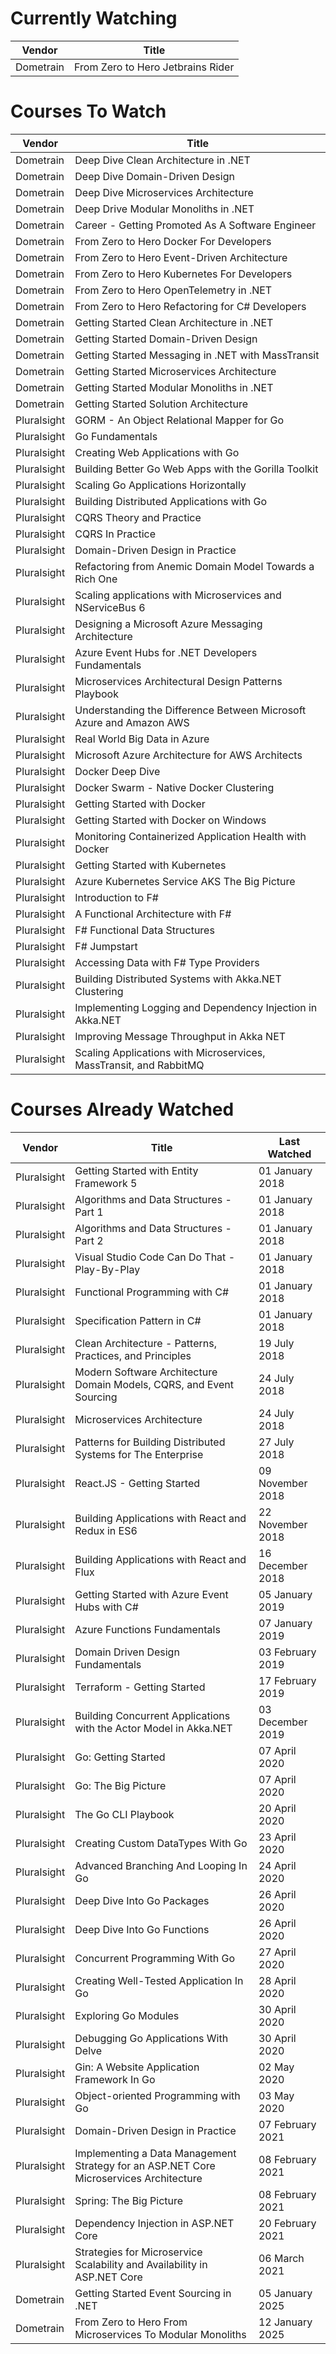 Currently Watching
==================
Vendor    | Title                             |
--------- | --------------------------------- |
Dometrain | From Zero to Hero Jetbrains Rider |

Courses To Watch
================
Vendor      | Title                                                               |
----------- | ------------------------------------------------------------------- |
Dometrain   | Deep Dive Clean Architecture in .NET                                |
Dometrain   | Deep Dive Domain-Driven Design                                      |
Dometrain   | Deep Dive Microservices Architecture                                |
Dometrain   | Deep Drive Modular Monoliths in .NET                                |
Dometrain   | Career - Getting Promoted As A Software Engineer                    |
Dometrain   | From Zero to Hero Docker For Developers                             |
Dometrain   | From Zero to Hero Event-Driven Architecture                         |
Dometrain   | From Zero to Hero Kubernetes For Developers                         |
Dometrain   | From Zero to Hero OpenTelemetry in .NET                             |
Dometrain   | From Zero to Hero Refactoring for C# Developers                     |
Dometrain   | Getting Started Clean Architecture in .NET                          |
Dometrain   | Getting Started Domain-Driven Design                                |
Dometrain   | Getting Started Messaging in .NET with MassTransit                  |
Dometrain   | Getting Started Microservices Architecture                          |
Dometrain   | Getting Started Modular Monoliths in .NET                           |
Dometrain   | Getting Started Solution Architecture                               |
Pluralsight | GORM - An Object Relational Mapper for Go                           |
Pluralsight | Go Fundamentals                                                     |
Pluralsight | Creating Web Applications with Go                                   |
Pluralsight | Building Better Go Web Apps with the Gorilla Toolkit                |
Pluralsight | Scaling Go Applications Horizontally                                |
Pluralsight | Building Distributed Applications with Go                           |
Pluralsight | CQRS Theory and Practice                                            |
Pluralsight | CQRS In Practice                                                    |
Pluralsight | Domain-Driven Design in Practice                                    |
Pluralsight | Refactoring from Anemic Domain Model Towards a Rich One             |
Pluralsight | Scaling applications with Microservices and NServiceBus 6           |
Pluralsight | Designing a Microsoft Azure Messaging Architecture                  |
Pluralsight | Azure Event Hubs for .NET Developers Fundamentals                   |
Pluralsight | Microservices Architectural Design Patterns Playbook                |
Pluralsight | Understanding the Difference Between Microsoft Azure and Amazon AWS |
Pluralsight | Real World Big Data in Azure                                        |
Pluralsight | Microsoft Azure Architecture for AWS Architects                     |
Pluralsight | Docker Deep Dive                                                    |
Pluralsight | Docker Swarm - Native Docker Clustering                             |
Pluralsight | Getting Started with Docker                                         |
Pluralsight | Getting Started with Docker on Windows                              |
Pluralsight | Monitoring Containerized Application Health with Docker             |
Pluralsight | Getting Started with Kubernetes                                     |
Pluralsight | Azure Kubernetes Service AKS  The Big Picture                       |
Pluralsight | Introduction to F#                                                  |
Pluralsight | A Functional Architecture with F#                                   |
Pluralsight | F# Functional Data Structures                                       |
Pluralsight | F# Jumpstart                                                        |
Pluralsight | Accessing Data with F# Type Providers                               |
Pluralsight | Building Distributed Systems with Akka.NET Clustering               |
Pluralsight | Implementing Logging and Dependency Injection in Akka.NET           |
Pluralsight | Improving Message Throughput in Akka NET                            |
Pluralsight | Scaling Applications with Microservices, MassTransit, and RabbitMQ  |

Courses Already Watched
=======================
Vendor      | Title                                                                                  | Last Watched
----------- | -------------------------------------------------------------------------------------- | ----------------
Pluralsight | Getting Started with Entity Framework 5                                                | 01 January 2018
Pluralsight | Algorithms and Data Structures - Part 1                                                | 01 January 2018
Pluralsight | Algorithms and Data Structures - Part 2                                                | 01 January 2018
Pluralsight | Visual Studio Code Can Do That - Play-By-Play                                          | 01 January 2018
Pluralsight | Functional Programming with C#                                                         | 01 January 2018
Pluralsight | Specification Pattern in C#                                                            | 01 January 2018
Pluralsight | Clean Architecture - Patterns, Practices, and Principles                               | 19 July 2018
Pluralsight | Modern Software Architecture Domain Models, CQRS, and Event Sourcing                   | 24 July 2018
Pluralsight | Microservices Architecture                                                             | 24 July 2018
Pluralsight | Patterns for Building Distributed Systems for The Enterprise                           | 27 July 2018
Pluralsight | React.JS - Getting Started                                                             | 09 November 2018
Pluralsight | Building Applications with React and Redux in ES6                                      | 22 November 2018
Pluralsight | Building Applications with React and Flux                                              | 16 December 2018
Pluralsight | Getting Started with Azure Event Hubs with C#                                          | 05 January 2019
Pluralsight | Azure Functions Fundamentals                                                           | 07 January 2019
Pluralsight | Domain Driven Design Fundamentals                                                      | 03 February 2019
Pluralsight | Terraform - Getting Started                                                            | 17 February 2019
Pluralsight | Building Concurrent Applications with the Actor Model in Akka.NET                      | 03 December 2019
Pluralsight | Go: Getting Started                                                                    | 07 April 2020
Pluralsight | Go: The Big Picture                                                                    | 07 April 2020
Pluralsight | The Go CLI Playbook                                                                    | 20 April 2020
Pluralsight | Creating Custom DataTypes With Go                                                      | 23 April 2020
Pluralsight | Advanced Branching And Looping In Go                                                   | 24 April 2020
Pluralsight | Deep Dive Into Go Packages                                                             | 26 April 2020
Pluralsight | Deep Dive Into Go Functions                                                            | 26 April 2020
Pluralsight | Concurrent Programming With Go                                                         | 27 April 2020
Pluralsight | Creating Well-Tested Application In Go                                                 | 28 April 2020
Pluralsight | Exploring Go Modules                                                                   | 30 April 2020
Pluralsight | Debugging Go Applications With Delve                                                   | 30 April 2020
Pluralsight | Gin: A Website Application Framework In Go                                             | 02 May 2020
Pluralsight | Object-oriented Programming with Go                                                    | 03 May 2020
Pluralsight | Domain-Driven Design in Practice                                                       | 07 February 2021
Pluralsight | Implementing a Data Management Strategy for an ASP.NET Core Microservices Architecture | 08 February 2021
Pluralsight | Spring: The Big Picture                                                                | 08 February 2021
Pluralsight | Dependency Injection in ASP.NET Core                                                   | 20 February 2021
Pluralsight | Strategies for Microservice Scalability and Availability in ASP.NET Core               | 06 March 2021
Dometrain   | Getting Started Event Sourcing in .NET                                                 | 05 January 2025
Dometrain   | From Zero to Hero From Microservices To Modular Monoliths                              | 12 January 2025

